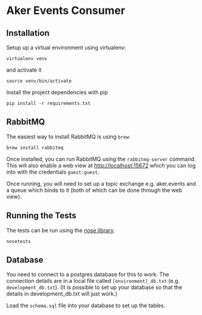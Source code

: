 Aker Events Consumer
===

Installation
---

Setup up a virtual environment using virtualenv:

`virtualenv venv`

and activate it

`source venv/bin/activate`

Install the project dependencies with pip

`pip install -r requirements.txt`


RabbitMQ
---

The easiest way to install RabbitMQ is using `brew`:

`brew install rabbitmq`

Once installed, you can run RabbitMQ using the `rabbitmq-server` command. This will also enable a web view at [http://localhost:15672](http://localhost:15672) which you can log into with the credentials `guest:guest`.

Once running, you will need to set up a topic exchange e.g. aker.events and a queue which binds to it (both of which can be done through the web view).

Running the Tests
---

The tests can be run using the [nose library](http://nose.readthedocs.io/).

`nosetests`

Database
---

You need to connect to a postgres database for this to work.
The connection details are in a local file called `[environment]_db.txt` (e.g. `development_db.txt`).
(It is possible to set up your database so that the details in development_db.txt will just work.)

Load the `schema.sql` file into your database to set up the tables.
